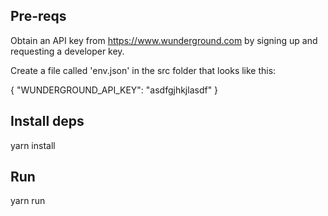 ## Pre-reqs

Obtain an API key from https://www.wunderground.com by signing up and requesting a developer key.

Create a file called 'env.json' in the src folder that looks like this:

{
    "WUNDERGROUND_API_KEY": "asdfgjhkjlasdf"
}


## Install deps

yarn install

## Run

yarn run